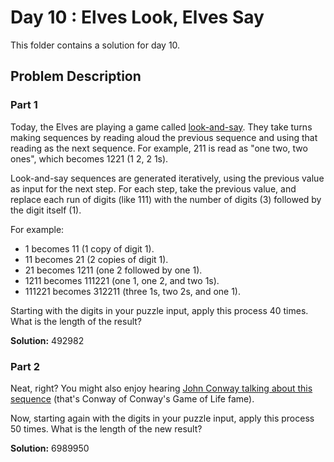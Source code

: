 # Day 10 : Elves Look, Elves Say

This folder contains a solution for day 10.

## Problem Description

### Part 1

Today, the Elves are playing a game called [look-and-say](https://en.wikipedia.org/wiki/Look-and-say_sequence). They take turns making sequences by reading aloud the previous sequence and using that reading as the next sequence. For example, 211 is read as "one two, two ones", which becomes 1221 (1 2, 2 1s).

Look-and-say sequences are generated iteratively, using the previous value as input for the next step. For each step, take the previous value, and replace each run of digits (like 111) with the number of digits (3) followed by the digit itself (1).

For example:

  * 1 becomes 11 (1 copy of digit 1).
  * 11 becomes 21 (2 copies of digit 1).
  * 21 becomes 1211 (one 2 followed by one 1).
  * 1211 becomes 111221 (one 1, one 2, and two 1s).
  * 111221 becomes 312211 (three 1s, two 2s, and one 1).

Starting with the digits in your puzzle input, apply this process 40 times. What is the length of the result?

**Solution:** 492982

### Part 2

Neat, right? You might also enjoy hearing [John Conway talking about this sequence](https://www.youtube.com/watch?v=ea7lJkEhytA) (that's Conway of Conway's Game of Life fame).

Now, starting again with the digits in your puzzle input, apply this process 50 times. What is the length of the new result?

**Solution:** 6989950
